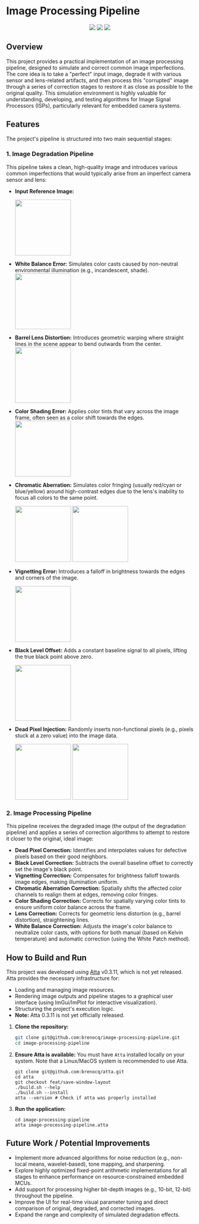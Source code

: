 # Image Processing Pipeline
<div align="center">
  <img src="https://github.com/user-attachments/assets/4f8a7c8a-3452-4ca1-8092-c39c30f222cf"/>
  <img src="https://github.com/user-attachments/assets/103acf04-e7bb-4433-9dcf-8fba2d9a2db8"/>
  <img src="https://github.com/user-attachments/assets/64fd339c-5d63-4276-a2e0-fae45d4fb25b"/>
</div>

## Overview

This project provides a practical implementation of an image processing pipeline, designed to simulate and correct common image imperfections. The core idea is to take a "perfect" input image, degrade it with various sensor and lens-related artifacts, and then process this "corrupted" image through a series of correction stages to restore it as close as possible to the original quality. This simulation environment is highly valuable for understanding, developing, and testing algorithms for Image Signal Processors (ISPs), particularly relevant for embedded camera systems.

## Features

The project's pipeline is structured into two main sequential stages:

### 1. Image Degradation Pipeline

This pipeline takes a clean, high-quality image and introduces various common imperfections that would typically arise from an imperfect camera sensor and lens:

* **Input Reference Image:**

  <img src="https://github.com/user-attachments/assets/53a9b86f-1ab3-44c3-b9fe-8ce8636a87eb" width="150"/>
* **White Balance Error:** Simulates color casts caused by non-neutral environmental illumination (e.g., incandescent, shade).
  <img src="https://github.com/user-attachments/assets/cf5b420b-4c8d-4a13-b7f8-bc66186cd1a6" width="150"/>
* **Barrel Lens Distortion:** Introduces geometric warping where straight lines in the scene appear to bend outwards from the center.
  <img src="https://github.com/user-attachments/assets/623d842e-d36b-43d9-93fa-38b8cba74b6b" width="150"/>
* **Color Shading Error:** Applies color tints that vary across the image frame, often seen as a color shift towards the edges.
  <img src="https://github.com/user-attachments/assets/370dba88-67e9-45e1-b7a1-4838b48de56c" width="150"/>
* **Chromatic Aberration:** Simulates color fringing (usually red/cyan or blue/yellow) around high-contrast edges due to the lens's inability to focus all colors to the same point.
  <div align="left">
    <img src="https://github.com/user-attachments/assets/0d9ca23c-5963-4817-8846-33bd6906e81e" width="150"/>
    <img src="https://github.com/user-attachments/assets/ea73a613-641c-4361-bb49-f881d4b87a51" width="150"/>
  </div>
* **Vignetting Error:** Introduces a falloff in brightness towards the edges and corners of the image.
  
  <img src="https://github.com/user-attachments/assets/f417b895-4013-4f6f-a2f3-b0b9882dc70f" width="150"/>
* **Black Level Offset:** Adds a constant baseline signal to all pixels, lifting the true black point above zero.
  
  <img src="https://github.com/user-attachments/assets/55b372d8-82fb-4532-b37c-5fdd38851f2a" width="150"/>
* **Dead Pixel Injection:** Randomly inserts non-functional pixels (e.g., pixels stuck at a zero value) into the image data.
  <div align="left">
    <img src="https://github.com/user-attachments/assets/f69cd73b-59bb-4ee1-89e9-ec1a661e0b06" width="150"/>
    <img src="https://github.com/user-attachments/assets/fe6bfa2b-764b-418f-a5dc-474e0cce8aa7" width="150"/>
  </div>

### 2. Image Processing Pipeline

This pipeline receives the degraded image (the output of the degradation pipeline) and applies a series of correction algorithms to attempt to restore it closer to the original, ideal image:

* **Dead Pixel Correction:** Identifies and interpolates values for defective pixels based on their good neighbors.
* **Black Level Correction:** Subtracts the overall baseline offset to correctly set the image's black point.
* **Vignetting Correction:** Compensates for brightness falloff towards image edges, making illumination uniform.
* **Chromatic Aberration Correction:** Spatially shifts the affected color channels to realign them at edges, removing color fringes.
* **Color Shading Correction:** Corrects for spatially varying color tints to ensure uniform color balance across the frame.
* **Lens Correction:** Corrects for geometric lens distortion (e.g., barrel distortion), straightening lines.
* **White Balance Correction:** Adjusts the image's color balance to neutralize color casts, with options for both manual (based on Kelvin temperature) and automatic correction (using the White Patch method).

## How to Build and Run

This project was developed using [Atta](https://github.com/brenocq/atta) v0.3.11, which is not yet released. Atta provides the necessary infrastructure for:
  - Loading and managing image resources.
  - Rendering image outputs and pipeline stages to a graphical user interface (using ImGui/ImPlot for interactive visualization).
  - Structuring the project's execution logic.
  - **Note:** Atta 0.3.11 is not yet officially released.

1.  **Clone the repository:**
    ```bash
    git clone git@github.com:brenocq/image-processing-pipeline.git
    cd image-processing-pipeline
    ```
2.  **Ensure Atta is available:**
    You must have `Atta` installed locally on your system. Note that a Linux/MacOS system is recommended to use Atta.
    ```
    git clone git@github.com:brenocq/atta.git
    cd atta
    git checkout feat/save-window-layout
    ./build.sh --help
    ./build.sh --install
    atta --version # Check if atta was properly installed
    ```
4.  **Run the application:**
    ```
    cd image-processing-pipeline
    atta image-processing-pipeline.atta
    ```

## Future Work / Potential Improvements
- Implement more advanced algorithms for noise reduction (e.g., non-local means, wavelet-based), tone mapping, and sharpening.
- Explore highly optimized fixed-point arithmetic implementations for all stages to enhance performance on resource-constrained embedded MCUs.
- Add support for processing higher bit-depth images (e.g., 10-bit, 12-bit) throughout the pipeline.
- Improve the UI for real-time visual parameter tuning and direct comparison of original, degraded, and corrected images.
- Expand the range and complexity of simulated degradation effects.
